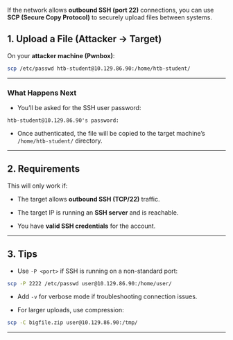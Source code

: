 
If the network allows **outbound SSH (port 22)** connections, you can use **SCP (Secure Copy Protocol)** to securely upload files between systems.

## **1. Upload a File (Attacker → Target)**

On your **attacker machine (Pwnbox)**:

```bash
scp /etc/passwd htb-student@10.129.86.90:/home/htb-student/
```

---

### **What Happens Next**

- You’ll be asked for the SSH user password:
    

```
htb-student@10.129.86.90's password:
```

- Once authenticated, the file will be copied to the target machine’s `/home/htb-student/` directory.
    

---

## **2. Requirements**

This will only work if:

- The target allows **outbound SSH (TCP/22)** traffic.
    
- The target IP is running an **SSH server** and is reachable.
    
- You have **valid SSH credentials** for the account.
    

---

## **3. Tips**

- Use `-P <port>` if SSH is running on a non-standard port:
    

```bash
scp -P 2222 /etc/passwd user@10.129.86.90:/home/user/
```

- Add `-v` for verbose mode if troubleshooting connection issues.
    
- For larger uploads, use compression:
    

```bash
scp -C bigfile.zip user@10.129.86.90:/tmp/
```

---
